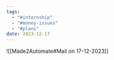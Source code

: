 ```yaml
---
tags:
  - "#internship"
  - "#money-issues"
  - "#plans"
date: 2023-12-17
---
```

![[Made2Automate#Mail on 17-12-2023]]